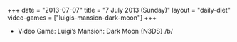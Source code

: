 +++
date = "2013-07-07"
title = "7 July 2013 (Sunday)"
layout = "daily-diet"
video-games = ["luigis-mansion-dark-moon"]
+++


* Video Game: Luigi’s Mansion: Dark Moon {N3DS} /b/